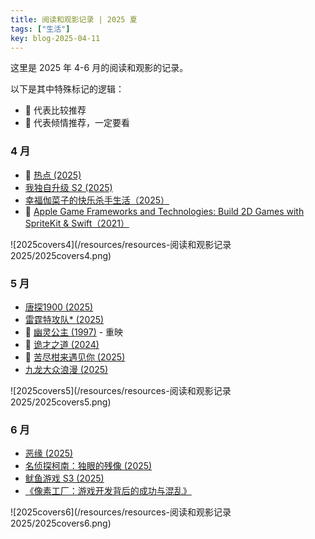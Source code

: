 ```yaml
---
title: 阅读和观影记录 | 2025 夏
tags: ["生活"]
key: blog-2025-04-11
---
```


这里是 2025 年 4-6 月的阅读和观影的记录。

<!--more-->

以下是其中特殊标记的逻辑：

* 🥪 代表比较推荐
* 🍣 代表倾情推荐，一定要看

### 4 月

* 🍣 [热点 (2025)](https://movie.douban.com/subject/36990427/)
* [我独自升级 S2 (2025)](https://movie.douban.com/subject/36837352/)
* [幸福伽菜子的快乐杀手生活（2025）](https://movie.douban.com/subject/36883141/)
* 🥪 [Apple Game Frameworks and Technologies: Build 2D Games with SpriteKit & Swift（2021）](https://www.amazon.com/Apple-Game-Frameworks-Technologies-SpriteKit/dp/1680507842)

![2025covers4](/resources/resources-阅读和观影记录 2025/2025covers4.png)

### 5 月

* [唐探1900 (2025)](https://movie.douban.com/subject/36282639/)
* [雷霆特攻队* (2025)](https://movie.douban.com/subject/35927475/)
* 🥪 [幽灵公主 (1997)](https://movie.douban.com/subject/1297359/) - 重映
* 🥪 [诡才之道 (2024)](https://movie.douban.com/subject/35364691/)
* 🥪 [苦尽柑来遇见你 (2025)](https://movie.douban.com/subject/36053256/)
* [九龙大众浪漫 (2025)](https://movie.douban.com/subject/36969210/)

![2025covers5](/resources/resources-阅读和观影记录 2025/2025covers5.png)

### 6 月

* [恶缘 (2025)](https://movie.douban.com/subject/36544596/)
* [名侦探柯南：独眼的残像 (2025)](http://movie.douban.com/subject/36851291/)
* [鱿鱼游戏 S3 (2025)](https://movie.douban.com/subject/36407380/)
* [《像素工厂：游戏开发背后的成功与混乱》](https://book.douban.com/subject/36102420/)

![2025covers6](/resources/resources-阅读和观影记录 2025/2025covers6.png)
